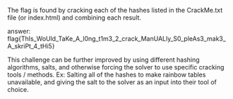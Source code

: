 The flag is found by cracking each of the hashes listed in the CrackMe.txt file (or index.html) and combining each result.

answer: flag{ThIs_WoUld_TaKe_A_l0ng_t1m3_2_crack_ManUALly_S0_pleAs3_mak3_A_skriPt_4_tHi5}

This challenge can be further improved by using different hashing algorithms, salts, and otherwise forcing the solver to use specific cracking tools / methods.
Ex: Salting all of the hashes to make rainbow tables unavailable, and giving the salt to the solver as an input into their tool of choice.
